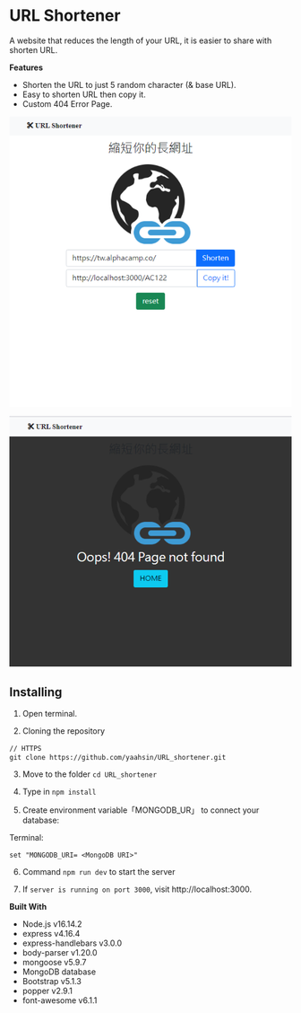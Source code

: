 # URL Shortener

 
A website that reduces the length of your URL,  it is easier to share with shorten URL.

**Features**

 - Shorten the URL to just 5 random character (& base URL).
 - Easy to shorten URL then copy it.
 - Custom 404 Error Page.

![home page](https://raw.githubusercontent.com/yaahsin/URL_shortener/main/views/A11_%E7%9F%AD%E7%B6%B2%E5%9D%80%E7%94%A2%E7%94%9F%E5%99%A8_home.png)

![custom 404 error page](https://raw.githubusercontent.com/yaahsin/URL_shortener/main/views/A11_%E7%9F%AD%E7%B6%B2%E5%9D%80%E7%94%A2%E7%94%9F%E5%99%A8_404%20page.png)

## Installing

  

1. Open terminal.

2. Cloning the repository

```shell
// HTTPS
git clone https://github.com/yaahsin/URL_shortener.git
```

3. Move to the folder `cd URL_shortener`

4. Type in `npm install`

5. Create environment variable「MONGODB_UR」 to connect your database:

Terminal: 
```shell
set "MONGODB_URI= <MongoDB URI>"
```

6. Command `npm run dev`  to start the server

7. If `server is running on port 3000`, visit http://localhost:3000.

**Built With**
- Node.js v16.14.2
- express v4.16.4
- express-handlebars v3.0.0
- body-parser v1.20.0
- mongoose v5.9.7
- MongoDB database
- Bootstrap v5.1.3
- popper v2.9.1
- font-awesome v6.1.1
